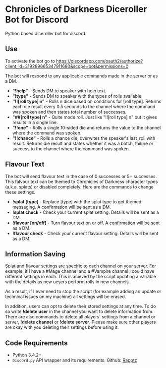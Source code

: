 # Chronicles of Darkness Diceroller Bot for Discord
Python based diceroller bot for discord.

## Use

To activate the bot go to https://discordapp.com/oauth2/authorize?client_id=319289665347911680&scope=bot&permissions=0

The bot will respond to any applicable commands made in the server or as a DM.  
* **"!help"** - Sends DM to speaker with help text.  
* **"!type"** - Sends DM to speaker with the types of rolls available.  
* **"!![roll type] n"** - Rolls n dice based on conditions for [roll type]. Returns each die result every 0.5 seconds to the channel where the command was spoken and then states total number of successes. 
* **"##[roll type] n"** - Quite mode roll. Just like "!![roll type] n" but it gives results in a single line.   
* **"!!one"** - Rolls a single 10-sided die and returns the value to the channel where the command was spoken.
* **"!!chance"** - Rolls a chance die, overwites the speaker's last_roll with result. Returns die result and states whether it was a botch, failure or success to the channel where the command was spoken.  

## Flavour Text
The bot will send flavour text in the case of 0 successes or 5+ successes. This falvour text can be themed to Chronicles of Darkness character types (a.k.a. splats) or disabled completely. Here are the commands to change these settings.
* **!splat [type]** - Replace [type] with the splat type to get themed messaging. A confirmation will be sent as a DM.
* **!splat check** - Check your current splat setting. Details will be sent as a DM.
* **!flavour [on/off]** - Turn flavour text on or off. A confirmation will be sent as a DM.
* **!flavour check** - Check your current flavour setting. Details will be sent as a DM.

## Information Saving
Splat and flavour settings are specific to each channel on your server. For example, if I have a #Mage channel and a #Vampire channel I could have different settings in each. This is acieved by the script updating a variable with the details as new uesers perform rolls in new channels.

As a result, if I ever need to stop the script (for example adding an update or technical issues on my machine) all settings will be erased.

In addition, users can opt to delete their stored settings at any time. To do so write **!delete user** in the channel you want to delete information from. There are also commands to delete all players' settings from a channel or server, **!delete channel** or **!delete server**. Please make sure other players are okay with you deleting their settings before using it.

## Code Requirements
* Python 3.4.2+
* `Discord.py` API wrapper and its requirements. Github: [Rapptz](https://github.com/Rapptz/discord.py)
